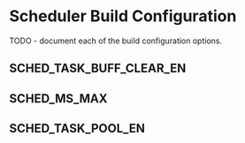 
# Scheduler Build Configuration

TODO - document each of the build configuration options.

## SCHED_TASK_BUFF_CLEAR_EN

## SCHED_MS_MAX

## SCHED_TASK_POOL_EN

